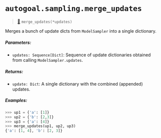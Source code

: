 # `autogoal.sampling.merge_updates`

> [📝](https://github.com/autogoal/autogoal/blob/master/autogoal/sampling/__init__.py#L503)
> `merge_updates(*updates)`

Merges a bunch of update dicts from `ModelSampler`
into a single dictionary.

##### Parameters:

* `updates: Sequence[Dict]`: Sequence of update dictionaries obtained
  from calling `ModelSampler.updates`.

##### Returns:

* `update: Dict`: A single dictionary with the combined (appended) updates.

##### Examples:

```python
>>> up1 = {'a': [1]}
>>> up2 = {'b': [2,3]}
>>> up3 = {'a': [4]}
>>> merge_updates(up1, up2, up3)
{'a': [1, 4], 'b': [2, 3]}

```
